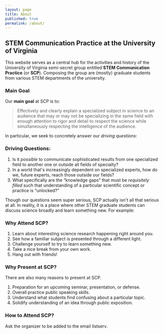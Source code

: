 ```yaml
---
layout: page
title: About
published: true
permalink: /about/
---
```


## STEM Communication Practice at the University of Virginia

This website serves as a central hub for the activities and history of the University of Virginia semi-secret group entitled **STEM Communication Practice** (or **SCP**). Composing the group are (mostly) graduate students from various STEM departments of the university.

### Main Goal

Our **main goal** at SCP is to:

> Effectively and clearly explain a specialized subject in science to an audience that may or may not be specializing in the same field with enough attention to rigor and detail to respect the science while simultaneously respecting the intelligence of the audience. 

In particular, we seek to concretely answer our *driving questions*:

### Driving Questions:
1. Is it *possible* to communicate sophisticated results from one specialized field to another one or outside all fields of specialty?
2. In a world that's increasingly dependent on specialized experts, how do we, future experts, reach those outside our fields?
3. What specifically are the “knowledge gaps” that must be *requisitely filled* such that understanding of a particular scientific concept or practice is “unlocked?”

Though our questions seem super serious, SCP actually isn't all that serious at all. In reality, it is a place where other STEM graduate students can discuss science broadly and learn something new. For example:

### Why Attend SCP?
1. Learn about interesting science research happening right around you.
2. See how a familiar subject is presented through a different light.
3. Challenge yourself to try to learn something new.
4. Take a nice break from your own work.
5. Hang out with friends!

### Why Present at SCP?

There are also many reasons to present at SCP. 

1. Preparation for an upcoming seminar, presentation, or defense.
2. Overall practice public speaking skills.
3. Understand what students find confusing about a particular topic.
4. Solidify understanding of an idea through public exposition.

### How to Attend SCP?

Ask the organizer to be added to the email listserv. 